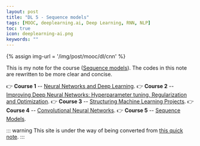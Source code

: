```yaml
---
layout: post
title: "DL 5 - Sequence models"
tags: [MOOC, deeplearning.ai, Deep Learning, RNN, NLP]
toc: true
icon: deeplearning-ai.png
keywords: ""
---
```


{% assign img-url = '/img/post/mooc/dl/cnn' %}

This is my note for the course ([Sequence models](https://www.coursera.org/learn/nlp-sequence-models/home/welcome)). The codes in this note are rewritten to be more clear and concise.

👉 **Course 1** -- [Neural Networks and Deep Learning](/deeplearning-ai-course-1).
👉 **Course 2** -- [Improving Deep Neural Networks: Hyperparameter tuning, Regularization and Optimization](/deeplearning-ai-course-2).
👉 **Course 3** -- [Structuring Machine Learning Projects](/deeplearning-ai-course-3).
👉 **Course 4** -- [Convolutional Neural Networks](/deeplearning-ai-course-4).
👉 **Course 5** -- [Sequence Models](/deeplearning-ai-course-5).

::: warning
This site is under the way of being converted from [this quick note](https://www.notion.so/dinhanhthi/CNN-by-deeplearning-ai-a081d253fc2c4c0b99edd2757c759b9e).
:::